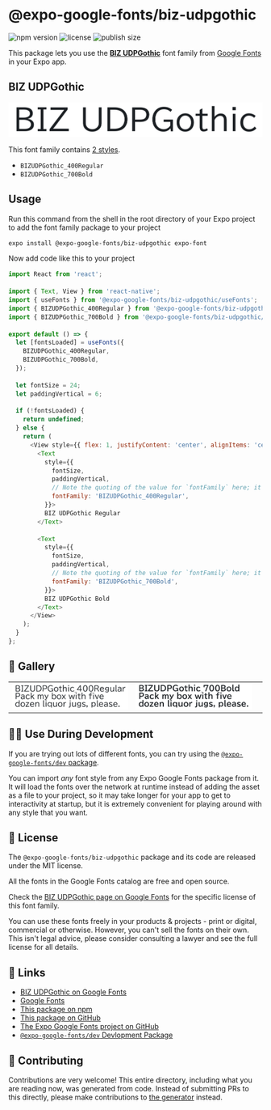 # @expo-google-fonts/biz-udpgothic

![npm version](https://flat.badgen.net/npm/v/@expo-google-fonts/biz-udpgothic)
![license](https://flat.badgen.net/github/license/expo/google-fonts)
![publish size](https://flat.badgen.net/packagephobia/install/@expo-google-fonts/biz-udpgothic)

This package lets you use the [**BIZ UDPGothic**](https://fonts.google.com/specimen/BIZ+UDPGothic) font family from [Google Fonts](https://fonts.google.com/) in your Expo app.

## BIZ UDPGothic

![BIZ UDPGothic](./font-family.png)

This font family contains [2 styles](#-gallery).

- `BIZUDPGothic_400Regular`
- `BIZUDPGothic_700Bold`

## Usage

Run this command from the shell in the root directory of your Expo project to add the font family package to your project
```sh
expo install @expo-google-fonts/biz-udpgothic expo-font
```

Now add code like this to your project
```js
import React from 'react';

import { Text, View } from 'react-native';
import { useFonts } from '@expo-google-fonts/biz-udpgothic/useFonts';
import { BIZUDPGothic_400Regular } from '@expo-google-fonts/biz-udpgothic/400Regular';
import { BIZUDPGothic_700Bold } from '@expo-google-fonts/biz-udpgothic/700Bold';

export default () => {
  let [fontsLoaded] = useFonts({
    BIZUDPGothic_400Regular,
    BIZUDPGothic_700Bold,
  });

  let fontSize = 24;
  let paddingVertical = 6;

  if (!fontsLoaded) {
    return undefined;
  } else {
    return (
      <View style={{ flex: 1, justifyContent: 'center', alignItems: 'center' }}>
        <Text
          style={{
            fontSize,
            paddingVertical,
            // Note the quoting of the value for `fontFamily` here; it expects a string!
            fontFamily: 'BIZUDPGothic_400Regular',
          }}>
          BIZ UDPGothic Regular
        </Text>

        <Text
          style={{
            fontSize,
            paddingVertical,
            // Note the quoting of the value for `fontFamily` here; it expects a string!
            fontFamily: 'BIZUDPGothic_700Bold',
          }}>
          BIZ UDPGothic Bold
        </Text>
      </View>
    );
  }
};

```

## 🔡 Gallery


||||
|-|-|-|
|![BIZUDPGothic_400Regular](./BIZUDPGothic_400Regular.ttf.png)|![BIZUDPGothic_700Bold](./BIZUDPGothic_700Bold.ttf.png)|||


## 👩‍💻 Use During Development

If you are trying out lots of different fonts, you can try using the [`@expo-google-fonts/dev` package](https://github.com/expo/google-fonts/tree/master/font-packages/dev#readme).

You can import *any* font style from any Expo Google Fonts package from it. It will load the fonts
over the network at runtime instead of adding the asset as a file to your project, so it may take longer
for your app to get to interactivity at startup, but it is extremely convenient
for playing around with any style that you want.

## 📖 License

The `@expo-google-fonts/biz-udpgothic` package and its code are released under the MIT license.

All the fonts in the Google Fonts catalog are free and open source.

Check the [BIZ UDPGothic page on Google Fonts](https://fonts.google.com/specimen/BIZ+UDPGothic) for the specific license of this font family.

You can use these fonts freely in your products & projects - print or digital, commercial or otherwise. However, you can't sell the fonts on their own. This isn't legal advice, please consider consulting a lawyer and see the full license for all details.

## 🔗 Links

- [BIZ UDPGothic on Google Fonts](https://fonts.google.com/specimen/BIZ+UDPGothic)
- [Google Fonts](https://fonts.google.com/)
- [This package on npm](https://www.npmjs.com/package/@expo-google-fonts/biz-udpgothic)
- [This package on GitHub](https://github.com/expo/google-fonts/tree/master/font-packages/biz-udpgothic)
- [The Expo Google Fonts project on GitHub](https://github.com/expo/google-fonts)
- [`@expo-google-fonts/dev` Devlopment Package](https://github.com/expo/google-fonts/tree/master/font-packages/dev)

## 🤝 Contributing

Contributions are very welcome! This entire directory, including what you are reading now, was generated from code. Instead of submitting PRs to this directly, please make contributions to [the generator](https://github.com/expo/google-fonts/tree/master/packages/generator) instead.

